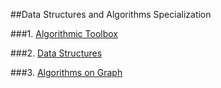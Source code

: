 
##Data Structures and Algorithms Specialization

###1. [Algorithmic Toolbox](https://www.coursera.org/learn/algorithmic-toolbox/)

###2. [Data Structures](https://www.coursera.org/learn/data-structures/)

###3. [Algorithms on Graph](https://www.coursera.org/learn/algorithms-on-graphs/)